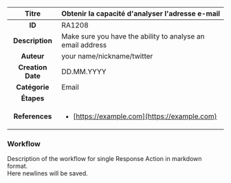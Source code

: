 | Titre                       | Obtenir la capacité d'analyser l'adresse e-mail         |
|:---------------------------:|:--------------------|
| **ID**                      | RA1208            |
| **Description**             | Make sure you have the ability to analyse an email address   |
| **Auteur**                  | your name/nickname/twitter        |
| **Creation Date**           | DD.MM.YYYY |
| **Catégorie**                | Email      |
| **Étapes**                   || 
| **References** |<ul><li>[https://example.com](https://example.com)</li></ul>|

### Workflow

Description of the workflow for single Response Action in markdown format.  
Here newlines will be saved.  
